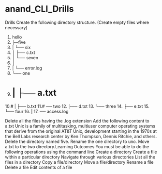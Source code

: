 # anand_CLI_Drills
Drills
Create the following directory structure. 
(Create empty files where necessary)

1. hello
2. ├─five
3. |   └── six
4. │        ├── c.txt
5. │        └── seven
6. │      
7. |        └── error.log
8. └── one
9. #      |   ├── a.txt
10.#      |   ├── b.txt
11.#       ── two
12.            ├── d.txt
13.            └── three
14.                  ├── e.txt
15.                  └── four
16.                        |
17.                        ── access.log
                      
Delete all the files having the .log extension
Add the following content to a.txt
Unix is a family of multitasking, multiuser computer operating
systems that derive from the original AT&T Unix, development
starting in the 1970s at the Bell Labs research center by Ken
Thompson, Dennis Ritchie, and others.
Delete the directory named five.
Rename the one directory to uno.
Move a.txt to the two directory.Learning Outcomes
You must be able to do the following operations using the command line
Create a directory
Create a file within a particular directory
Navigate through various directories
List all the files in a directory
Copy a file/directory
Move a file/directory
Rename a file
Delete a file
Edit contents of a file
